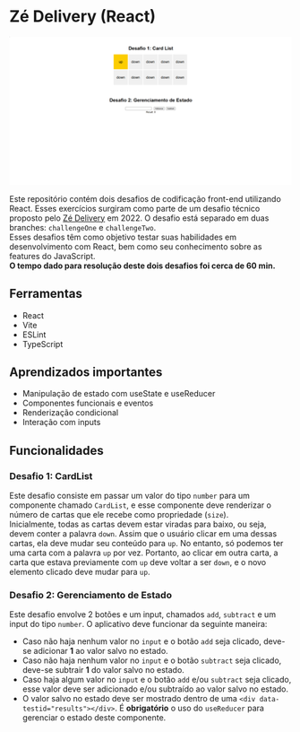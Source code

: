# Zé Delivery (React)

<img src="./ze-delivery.png">

Este repositório contém dois desafios de codificação front-end utilizando React. Esses exercícios surgiram como parte de um desafio técnico proposto pelo [Zé Delivery](https://www.ze.delivery/) em 2022. O desafio está separado em duas branches: `challengeOne` e `challengeTwo`.  
Esses desafios têm como objetivo testar suas habilidades em desenvolvimento com React, bem como seu conhecimento sobre as features do JavaScript.  
**O tempo dado para resolução deste dois desafios foi cerca de 60 min.**

## Ferramentas

- React
- Vite
- ESLint
- TypeScript

## Aprendizados importantes

- Manipulação de estado com useState e useReducer
- Componentes funcionais e eventos
- Renderização condicional
- Interação com inputs

## Funcionalidades

### Desafio 1: CardList

Este desafio consiste em passar um valor do tipo `number` para um componente chamado `CardList`, e esse componente deve renderizar o número de cartas que ele recebe como propriedade (`size`).  
  Inicialmente, todas as cartas devem estar viradas para baixo, ou seja, devem conter a palavra `down`. Assim que o usuário clicar em uma dessas cartas, ela deve mudar seu conteúdo para `up`. No entanto, só podemos ter uma carta com a palavra `up` por vez. Portanto, ao clicar em outra carta, a carta que estava previamente com `up` deve voltar a ser `down`, e o novo elemento clicado deve mudar para `up`.

### Desafio 2: Gerenciamento de Estado
Este desafio envolve 2 botões e um input, chamados `add`, `subtract` e um input do tipo `number`. O aplicativo deve funcionar da seguinte maneira:
  - Caso não haja nenhum valor no `input` e o botão `add` seja clicado, deve-se adicionar **1** ao valor salvo no estado.
  - Caso não haja nenhum valor no `input` e o botão `subtract` seja clicado, deve-se subtrair **1** do valor salvo no estado.
  - Caso haja algum valor no `input` e o botão `add` e/ou `subtract` seja clicado, esse valor deve ser adicionado e/ou subtraído ao valor salvo no estado.
  - O valor salvo no estado deve ser mostrado dentro de uma `<div data-testid="results"></div>`.
    É **obrigatório** o uso do `useReducer` para gerenciar o estado deste componente.

